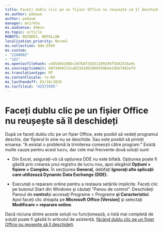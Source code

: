 ```yaml
---
title: Faceți dublu clic pe un fișier Office nu reușește să îl deschideți
ms.author: pebaum
author: pebaum
manager: mnirkhe
ms.audience: Admin
ms.topic: article
ROBOTS: NOINDEX, NOFOLLOW
localization_priority: Normal
ms.collection: Adm_O365
ms.custom:
- "2200002"
- "161"
ms.openlocfilehash: cd45d64108bc3d7b8f35b51389294f5b8253ba9c
ms.sourcegitcommit: 6df4460313ca033d18b59669506de1dbb7482ef9
ms.translationtype: MT
ms.contentlocale: ro-RO
ms.lasthandoff: 03/10/2020
ms.locfileid: "42573595"
---
```

# <a name="double-clicking-an-office-file-fails-to-open-it"></a>Faceți dublu clic pe un fișier Office nu reușește să îl deschideți

După ce faceți dublu clic pe un fișier Office, este posibil să vedeți programul deschis, dar fișierul în sine nu se deschide. Sau este posibil să primiți eroarea: "A existat o problemă la trimiterea comenzii către program." Există multe cauze pentru acest lucru, dar cele mai frecvente două soluții sunt:

- Din Excel, asigurați-vă că opțiunea DDE nu este bifată. Opțiunea poate fi găsită prin crearea unui registru de lucru nou, apoi alegând **Opțiuni > fișiere > Complex**. În secțiunea **General,** debifați **Ignorați alte aplicații care utilizează Dynamic Data Exchange (DDE).**

- Executați o reparare online pentru a restaura setările implicite. Faceți clic pe butonul Start din Windows și căutați "Panou de control". Deschideți Panoul de **control**și accesați Programe > Programe **și Caracteristici**. Apoi faceți clic dreapta pe **Microsoft Office [Version]** și selectați **Modificare > reparare online**.

Dacă niciuna dintre aceste soluții nu funcționează, o listă mai completă de soluții poate fi găsită în articolul de asistență, [făcând dublu clic pe un fișier Office nu reușește să îl deschideți](https://support.office.com/article/Double-clicking-an-Office-file-fails-to-open-it-1e9c0ad9-34c8-4440-a42e-d30186b29ed6).
